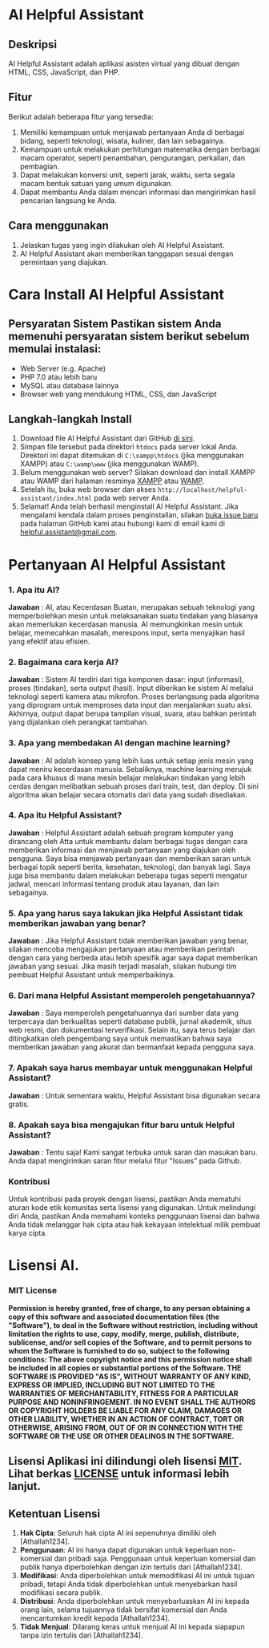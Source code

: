# AI Helpful Assistant

## Deskripsi 
AI Helpful Assistant adalah aplikasi asisten virtual yang dibuat dengan HTML, CSS, JavaScript, dan PHP.

## Fitur 
Berikut adalah beberapa fitur yang tersedia:
1. Memiliki kemampuan untuk menjawab pertanyaan Anda di berbagai bidang, seperti teknologi, wisata, kuliner, dan lain sebagainya.
2. Kemampuan untuk melakukan perhitungan matematika dengan berbagai macam operator, seperti penambahan, pengurangan, perkalian, dan pembagian.
3. Dapat melakukan konversi unit, seperti jarak, waktu, serta segala macam bentuk satuan yang umum digunakan.
4. Dapat membantu Anda dalam mencari informasi dan mengirimkan hasil pencarian langsung ke Anda.

## Cara menggunakan 
1. Jelaskan tugas yang ingin dilakukan oleh AI Helpful Assistant.
2. AI Helpful Assistant akan memberikan tanggapan sesuai dengan permintaan yang diajukan.

# Cara Install AI Helpful Assistant 
## Persyaratan Sistem Pastikan sistem Anda memenuhi persyaratan sistem berikut sebelum memulai instalasi: 
- Web Server (e.g. Apache)
- PHP 7.0 atau lebih baru
- MySQL atau database lainnya
- Browser web yang mendukung HTML, CSS, dan JavaScript 
## Langkah-langkah Install 
1. Download file AI Helpful Assistant dari GitHub [di sini](https://github.com/Athallah1234/Helpful-Assistant/archive/refs/heads/main.zip).
3. Simpan file tersebut pada direktori `htdocs` pada server lokal Anda. Direktori ini dapat ditemukan di `C:\xampp\htdocs` (jika menggunakan XAMPP) atau `C:\wamp\www` (jika menggunakan WAMP).
4. Belum menggunakan web server? Silakan download dan install XAMPP atau WAMP dari halaman resminya [XAMPP](https://www.apachefriends.org/download.html) atau [WAMP](https://sourceforge.net/projects/wampserver/files/).
5. Setelah itu, buka web browser dan akses `http://localhost/helpful-assistant/index.html` pada web server Anda.
6. Selamat! Anda telah berhasil menginstall AI Helpful Assistant. Jika mengalami kendala dalam proses penginstallan, silakan [buka issue baru](https://github.com/Athallah1234/Helpful-Assistant/issues) pada halaman GitHub kami atau hubungi kami di email kami di [helpful.assistant@gmail.com](mailto:helpful.assistant@gmail.com).

# Pertanyaan AI Helpful Assistant
### 1. Apa itu AI?
**Jawaban** : AI, atau Kecerdasan Buatan, merupakan sebuah teknologi yang memperbolehkan mesin untuk melaksanakan suatu tindakan yang biasanya akan memerlukan kecerdasan manusia. AI memungkinkan mesin untuk belajar, memecahkan masalah, merespons input, serta menyajikan hasil yang efektif atau efisien.
### 2. Bagaimana cara kerja AI?
**Jawaban** : Sistem AI terdiri dari tiga komponen dasar: input (informasi), proses (tindakan), serta output (hasil). Input diberikan ke sistem AI melalui teknologi seperti kamera atau mikrofon. Proses berlangsung pada algoritma yang diprogram untuk memproses data input dan menjalankan suatu aksi. Akhirnya, output dapat berupa tampilan visual, suara, atau bahkan perintah yang dijalankan oleh perangkat tambahan.
### 3. Apa yang membedakan AI dengan machine learning?
**Jawaban** : AI adalah konsep yang lebih luas untuk setiap jenis mesin yang dapat meniru kecerdasan manusia. Sebaliknya, machine learning merujuk pada cara khusus di mana mesin belajar melakukan tindakan yang lebih cerdas dengan melibatkan sebuah proses dari train, test, dan deploy. Di sini algoritma akan belajar secara otomatis dari data yang sudah disediakan.
### 4. Apa itu Helpful Assistant?
**Jawaban** : Helpful Assistant adalah sebuah program komputer yang dirancang oleh Atta untuk membantu dalam berbagai tugas dengan cara memberikan informasi dan menjawab pertanyaan yang diajukan oleh pengguna. Saya bisa menjawab pertanyaan dan memberikan saran untuk berbagai topik seperti berita, kesehatan, teknologi, dan banyak lagi. Saya juga bisa membantu dalam melakukan beberapa tugas seperti mengatur jadwal, mencari informasi tentang produk atau layanan, dan lain sebagainya.
### 5. Apa yang harus saya lakukan jika Helpful Assistant tidak memberikan jawaban yang benar?
**Jawaban** : Jika Helpful Assistant tidak memberikan jawaban yang benar, silakan mencoba mengajukan pertanyaan atau memberikan perintah dengan cara yang berbeda atau lebih spesifik agar saya dapat memberikan jawaban yang sesuai. Jika masih terjadi masalah, silakan hubungi tim pembuat Helpful Assistant untuk memperbaikinya.
### 6. Dari mana Helpful Assistant memperoleh pengetahuannya?
**Jawaban** : Saya memperoleh pengetahuannya dari sumber data yang terpercaya dan berkualitas seperti database publik, jurnal akademik, situs web resmi, dan dokumentasi terverifikasi. Selain itu, saya terus belajar dan ditingkatkan oleh pengembang saya untuk memastikan bahwa saya memberikan jawaban yang akurat dan bermanfaat kepada pengguna saya.
### 7. Apakah saya harus membayar untuk menggunakan Helpful Assistant?
**Jawaban** : Untuk sementara waktu, Helpful Assistant bisa digunakan secara gratis.
### 8. Apakah saya bisa mengajukan fitur baru untuk Helpful Assistant?
**Jawaban** : Tentu saja! Kami sangat terbuka untuk saran dan masukan baru. Anda dapat mengirimkan saran fitur melalui fitur "Issues" pada Github.

### Kontribusi

Untuk kontribusi pada proyek dengan lisensi, pastikan Anda mematuhi aturan kode etik komunitas serta lisensi yang digunakan. Untuk melindungi diri Anda, pastikan Anda memahami konteks penggunaan lisensi dan bahwa Anda tidak melanggar hak cipta atau hak kekayaan intelektual milik pembuat karya cipta.

# Lisensi AI. 
### MIT License
**Permission is hereby granted, free of charge, to any person obtaining a copy
of this software and associated documentation files (the "Software"), to deal
in the Software without restriction, including without limitation the rights
to use, copy, modify, merge, publish, distribute, sublicense, and/or sell
copies of the Software, and to permit persons to whom the Software is
furnished to do so, subject to the following conditions:
The above copyright notice and this permission notice shall be included in
all copies or substantial portions of the Software.
THE SOFTWARE IS PROVIDED "AS IS", WITHOUT WARRANTY OF ANY KIND, EXPRESS OR
IMPLIED, INCLUDING BUT NOT LIMITED TO THE WARRANTIES OF MERCHANTABILITY,
FITNESS FOR A PARTICULAR PURPOSE AND NONINFRINGEMENT. IN NO EVENT SHALL THE
AUTHORS OR COPYRIGHT HOLDERS BE LIABLE FOR ANY CLAIM, DAMAGES OR OTHER
LIABILITY, WHETHER IN AN ACTION OF CONTRACT, TORT OR OTHERWISE, ARISING FROM,
OUT OF OR IN CONNECTION WITH THE SOFTWARE OR THE USE OR OTHER DEALINGS IN
THE SOFTWARE.**

## Lisensi Aplikasi ini dilindungi oleh lisensi [MIT](https://opensource.org/licenses/MIT). Lihat berkas [LICENSE](https://github.com/Athallah1234/Helpful-Assistant/blob/main/LICENSE) untuk informasi lebih lanjut.
## Ketentuan Lisensi 
1. **Hak Cipta**: Seluruh hak cipta AI ini sepenuhnya dimiliki oleh [Athallah1234].
2. **Penggunaan**: AI ini hanya dapat digunakan untuk keperluan non-komersial dan pribadi saja. Penggunaan untuk keperluan komersial dan publik hanya diperbolehkan dengan izin tertulis dari [Athallah1234].
3. **Modifikasi**: Anda diperbolehkan untuk memodifikasi AI ini untuk tujuan pribadi, tetapi Anda tidak diperbolehkan untuk menyebarkan hasil modifikasi secara publik.
4. **Distribusi**: Anda diperbolehkan untuk menyebarluaskan AI ini kepada orang lain, selama tujuannya tidak bersifat komersial dan Anda mencantumkan kredit kepada [Athallah1234].
5. **Tidak Menjual**: Dilarang keras untuk menjual AI ini kepada siapapun tanpa izin tertulis dari [Athallah1234].
